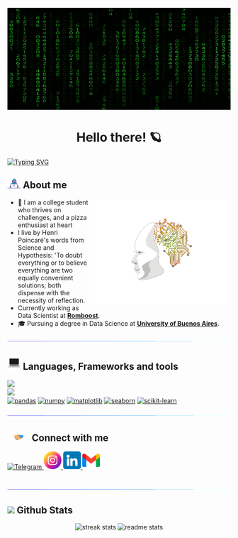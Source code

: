 <picture><img src = "./assets/matrix_numbers.gif" width=100% height="230"></picture>

<h1 align="center"> Hello there! 🪐</h1>

<a href="https://github.com/Gabrielnm7"><img src="https://readme-typing-svg.demolab.com?font=Roboto&weight=900&size=25&duration=1250&pause=1&color=2E7334&background=000000&multiline=true&repeat=false&random=false&width=560&height=100&lines=Who+am+i%3A;Gabriel+Nu%C3%B1ez;Student+%7C+Data+Scientist+%7C+Data+Engineer+" alt="Typing SVG" alt="Typing SVG" /></a>

## <picture><img alt="GIF" src="./assets/Developer.gif" width="30px" /></picture> **About me**

<div>
    <picture>
        <source media="(max-width: 767px)" srcset="">
        <img align="right" alt="" src="assets/ai.gif" width=320px>
    </picture>
        <ul>
            <li>📖 I am a college student who thrives on challenges, and a pizza enthusiast at heart</li>
            <li> I live by Henri Poincaré's words from Science and Hypothesis: 'To doubt everything or to believe everything are two equally convenient solutions; both dispense with the necessity of reflection.</li>
            <li>Currently working as Data Scientist at <a href="https://www.linkedin.com/company/romboost/"><strong>Romboost</strong></a>.</li>
            <li>🎓 Pursuing a degree in Data Science at <a href="https://lcd.exactas.uba.ar/"><strong>University of Buenos Aires</strong></a>.</li>
        </ul>
</div>

<img src="assets/divider.gif"><br>

<summary><h2 ><img alt="GIF" src="./assets/laptop_code.gif" width="30px"> Languages, Frameworks and tools</h2></summary>
<div>
    <img src="https://skillicons.dev/icons?i=python,cpp,docker,mysql,mongodb,git,gcp"/><br>
    <img src="https://skillicons.dev/icons?i=vscode,clion,gitlab,github,fastapi,selenium"/><br>
    <a href="https://pandas.pydata.org/" target="_blank"> <img alt="pandas" height ="42px"  src="https://cdn.jsdelivr.net/gh/devicons/devicon/icons/pandas/pandas-original.svg" /></a>  
    <a href="https://numpy.org/" target="_blank"> <img alt="numpy" height ="42px"  src="https://cdn.jsdelivr.net/gh/devicons/devicon/icons/numpy/numpy-original.svg" /></a>
    <a href="https://matplotlib.org/" target="_blank"> <img alt="matplotlib" height ="42px"  src="https://upload.wikimedia.org/wikipedia/commons/thumb/8/84/Matplotlib_icon.svg/1200px-Matplotlib_icon.svg.png" /></a> 
    <a href="https://seaborn.pydata.org/#" target="_blank"> <img alt="seaborn" height ="42px"  src="https://cdn.worldvectorlogo.com/logos/seaborn-1.svg" /></a> 
    <a href="https://scikit-learn.org/stable/" target="_blank"><img alt="scikit-learn" height ="42px"  src="https://upload.wikimedia.org/wikipedia/commons/0/05/Scikit_learn_logo_small.svg" /></a> 
    <br> 
</div>

<img src="assets/divider.gif"><br>

<h2><img alt="GIF" src="./assets/handshake.gif" width="50px"> Connect with me </h2>
<div id="badges">
    <a href="https://t.me/gabrielnm7" target="_blank">
    <img  lign="left"src="https://cdn-icons-png.flaticon.com/512/2111/2111646.png" width="40" height="40" alt="Telegram"/> 
    </a>
    <a href="https://www.instagram.com/gabrielnm7/" target="_blank">
    <img lign="left" src="./assets/instagram.png" width="40" height="40" alt="Instagram"/>  
    </a>
    <a href="https://www.linkedin.com/in/gabriel-nu%C3%B1ez-moreno/" target="_blank">
    <img lign="left" src="./assets/linkedin.png" width="40" height="40" alt="LinkedIn"/>
    </a>
    <a href="mailto:gabrielnm07@gmail.com">
    <img src="./assets/gmail.png" width="40" height="40" alt="Email"/>
    </a>
</div>
<br>

<img src="assets/divider.gif"><br>
## <img src="https://media.giphy.com/media/iY8CRBdQXODJSCERIr/giphy.gif" width="35"><b> Github Stats </b>
<div align="center">
  <img width=400 src="https://github-readme-stats.vercel.app/api?username=Gabrielnm7&theme=radical&hide_border=false&include_all_commits=false&border_radius=10&line_height=23" alt="streak stats"/>
  <img width=413 src="https://github-readme-streak-stats.herokuapp.com/?user=Gabrielnm7&theme=radical&hide_border=false&border_radius=10&line_height=23" alt="readme stats" />
  <br/>
</div>

